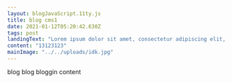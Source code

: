 ```yaml
---
layout: blogJavaScript.11ty.js
title: blog cms1
date: 2021-01-12T05:20:42.630Z
tags: post
landingText: "Lorem ipsum dolor sit amet, consectetur adipiscing elit, sed do eiusmod tempor incididunt"
content: "13123123"
mainImage: "../../uploads/idk.jpg"
---
```


blog blog bloggin content
